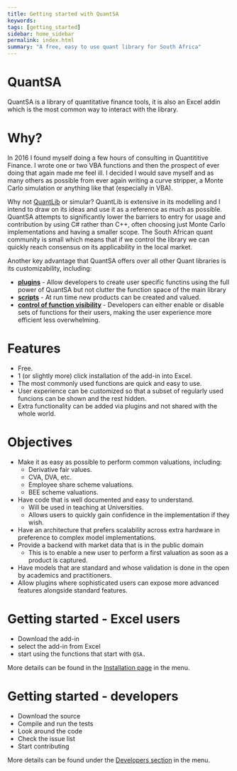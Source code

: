 ```yaml
---
title: Getting started with QuantSA
keywords: 
tags: [getting_started]
sidebar: home_sidebar
permalink: index.html
summary: "A free, easy to use quant library for South Africa"
---
```



# QuantSA

QuantSA is a library of quantitative finance tools, it is also an Excel addin which is the most common way to interact with the library.

# Why?

In 2016 I found myself doing a few hours of consulting in Quantititive Finance.  I wrote one or two VBA functions and then the prospect of ever doing that again made me feel ill.  I decided I would save myself and as many others as possible from ever again writing a curve stripper, a Monte Carlo simulation or anything like that (especially in VBA).

Why not [QuantLib](http://quantlib.org/index.shtml) or simular?  QuantLib is extensive in its modelling and I intend to draw on its ideas and use it as a reference as much as possible.  QuantSA attempts to significantly lower the barriers to entry for usage and contribution by using C# rather than C++, often choosing just Monte Carlo implementations and having a smaller scope.  The South African quant community is small which means that if we control the library we can quickly reach consensus on its applicability in the local market.

Another key advantage that QuantSA offers over all other Quant libraries is its customizability, including:

* **[plugins](home_plugins.html)** - Allow developers to create user specific functins using the full power of QuantSA but not clutter the function space of the main library
* **[scripts](home_scripts.html)** - At run time new products can be created and valued.
* **[control of function visibility](home_exposed_functions.html)** - Developers can either enable or disable sets of functions for their users, making the user experience more efficient less overwhelming.

# Features

* Free.
* 1 (or slightly more) click installation of the add-in into Excel.
* The most commonly used functions are quick and easy to use.
* User experience can be customized so that a subset of regularly used funcions can be shown and the rest hidden.
* Extra functionality can be added via plugins and not shared with the whole world.


# Objectives
* Make it as easy as possible to perform common valuations, including:
    * Derivative fair values.
    * CVA, DVA, etc.
    * Employee share scheme valuations.
    * BEE scheme valuations.
*  Have code that is well documented and easy to understand.
    * Will be used in teaching at Universities.    
    * Allows users to quickly gain confidence in the implementation if they wish.
* Have an architecture that prefers scalability across extra hardware in preference to complex model implementations.
* Provide a backend with market data that is in the public domain
    * This is to enable a new user to perform a first valuation as soon as a product is captured.
* Have models that are standard and whose validation is done in the open by academics and practitioners.
* Allow plugins where sophisticated users can expose more advanced features alongside standard features.


# Getting started - Excel users

* Download the add-in
* select the add-in from Excel
* start using the functions that start with `QSA.`

More details can be found in the [Installation page](home_installation.html) in the menu.


# Getting started - developers

* Download the source
* Compile and run the tests
* Look around the code
* Check the issue list
* Start contributing

More details can be found under the [Developers section](home_setup.html) in the menu. 



